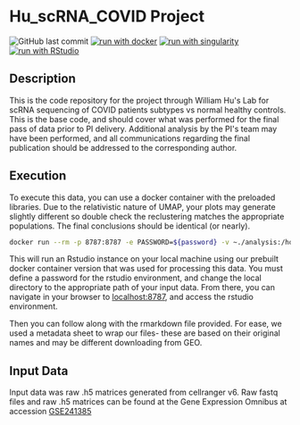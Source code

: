 # Hu_scRNA_COVID Project
![GitHub last commit](https://img.shields.io/github/last-commit/alemenze/Hu_scRNA_COVID)
[![run with docker](https://img.shields.io/badge/run%20with-docker-0db7ed?labelColor=000000&logo=docker)](https://www.docker.com/)
[![run with singularity](https://img.shields.io/badge/run%20with-singularity-1d355c.svg?labelColor=000000)](https://sylabs.io/docs/)
[![run with RStudio](https://img.shields.io/badge/RStudio-75AADB?style=for-the-badge&logo=RStudio&logoColor=white)](https://posit.co/products/open-source/rstudio/)

## Description
This is the code repository for the project through William Hu's Lab for scRNA sequencing of COVID patients subtypes vs normal healthy controls. This is the base code, and should cover what was performed for the final pass of data prior to PI delivery. Additional analysis by the PI's team may have been performed, and all communications regarding the final publication should be addressed to the corresponding author. 

## Execution
To execute this data, you can use a docker container with the preloaded libraries. Due to the relativistic nature of UMAP, your plots may generate slightly different so double check the reclustering matches the appropriate populations. The final conclusions should be identical (or nearly). 

```bash
docker run --rm -p 8787:8787 -e PASSWORD=${password} -v ~./analysis:/home/rstudio alemenze/abrfseurat:v1
```
This will run an Rstudio instance on your local machine using our prebuilt docker container version that was used for processing this data. You must define a password for the rstudio environment, and change the local directory to the appropriate path of your input data. From there, you can navigate in your browser to [localhost:8787](http://localhost:8787), and access the rstudio environment. 

Then you can follow along with the rmarkdown file provided. For ease, we used a metadata sheet to wrap our files- these are based on their original names and may be different downloading from GEO. 

## Input Data
Input data was raw .h5 matrices generated from cellranger v6. Raw fastq files and raw .h5 matrices can be found at the Gene Expression Omnibus at accession [GSE241385](https://www.ncbi.nlm.nih.gov/geo/query/acc.cgi?acc=GSE241385)
